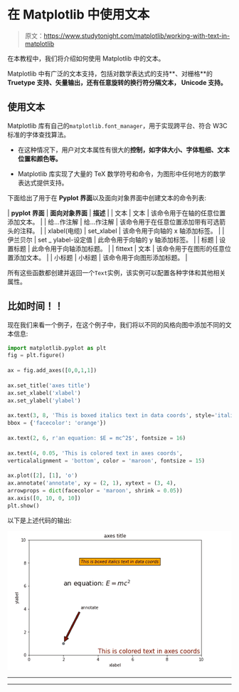 # 在 Matplotlib 中使用文本

> 原文：<https://www.studytonight.com/matplotlib/working-with-text-in-matplotlib>

在本教程中，我们将介绍如何使用 Matplotlib 中的文本。

Matplotlib 中有广泛的文本支持，包括对数学表达式的支持**、对栅格**的 **Truetype 支持、**矢量输出**，还有任意旋转的换行符分隔文本， **Unicode 支持**。**

## 使用文本

Matplotlib 库有自己的`matplotlib.font_manager`，用于实现跨平台、符合 W3C 标准的字体查找算法。

*   在这种情况下，用户对文本属性有很大的**控制，如字体大小、字体粗细、文本位置和颜色等。**

*   Matplotlib 库实现了大量的 TeX 数学符号和命令，为图形中任何地方的数学表达式提供支持。

下面给出了用于在 **Pyplot 界面**以及面向对象界面中创建文本的命令列表:

| **pyplot 界面** | **面向对象界面** | **描述** |
| 文本 | 文本 | 该命令用于在轴的任意位置添加文本。 |
| 给…作注解 | 给…作注解 | 该命令用于在任意位置添加带有可选箭头的注释。 |
| xlabel(电缆) | set_xlabel | 该命令用于向轴的 x 轴添加标签。 |
| 伊兰贝尔 | set _ ylabel-设定值 | 此命令用于向轴的 y 轴添加标签。 |
| 标题 | 设置标题 | 此命令用于向轴添加标题。 |
| fittext | 文本 | 该命令用于在图形的任意位置添加文本。 |
| 小标题 | 小标题 | 该命令用于向图形添加标题。 |

所有这些函数都创建并返回一个`Text`实例，该实例可以配置各种字体和其他相关属性。

## 比如时间！！

现在我们来看一个例子，在这个例子中，我们将以不同的风格向图中添加不同的文本信息:

```py
import matplotlib.pyplot as plt
fig = plt.figure()

ax = fig.add_axes([0,0,1,1])

ax.set_title('axes title')
ax.set_xlabel('xlabel')
ax.set_ylabel('ylabel')

ax.text(3, 8, 'This is boxed italics text in data coords', style='italic', 
bbox = {'facecolor': 'orange'})

ax.text(2, 6, r'an equation: $E = mc^2$', fontsize = 16)

ax.text(4, 0.05, 'This is colored text in axes coords',
verticalalignment = 'bottom', color = 'maroon', fontsize = 15)

ax.plot([2], [1], 'o')
ax.annotate('annotate', xy = (2, 1), xytext = (3, 4),
arrowprops = dict(facecolor = 'maroon', shrink = 0.05))
ax.axis([0, 10, 0, 10])
plt.show()
```

以下是上述代码的输出:

![adding custom style text to matplotlib figure](img/a181e37572134b48d3eacfb2a90272ba.png)

* * *

* * *